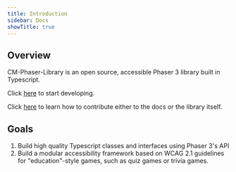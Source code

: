 ```yaml
---
title: Introduction
sidebar: Docs
showTitle: true
---
```


## Overview

CM-Phaser-Library is an open source, accessible Phaser 3 library built in Typescript.

Click [here](quick-start) to start developing.

Click [here](contribute) to learn how to contribute either to the docs or the library itself.

## Goals

1. Build high quality Typescript classes and interfaces using Phaser 3's API
2. Build a modular accessibility framework based on WCAG 2.1 guidelines for "education"-style games, such as quiz games or trivia games.